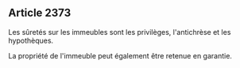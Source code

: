 Article 2373
----
Les sûretés sur les immeubles sont les privilèges, l'antichrèse et les
hypothèques.

La propriété de l'immeuble peut également être retenue en garantie.
